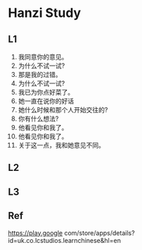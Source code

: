 # Hanzi Study

## L1

1. 我同意你的意见。
2. 为什么不试一试?
3. 那是我的过错。
4. 为什么不试一试?
5. 我已为你点好菜了。
6. 她一直在说你的好话
7. 她什么时候和那个人开始交往的?
8. 你有什么想法?
9. 他看见你和我了。
10. 他看见你和我了。
11. 关于这一点，我和她意见不同。

## L2

## L3

## Ref

https://play.google com/store/apps/details?id=uk.co.lcstudios.learnchinese&hl=en